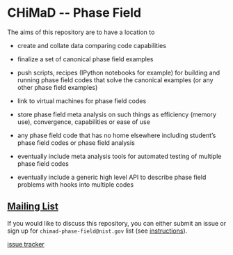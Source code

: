 # CHiMaD -- Phase Field

The aims of this repository are to have a location to

 * create and collate data comparing code capabilities

 * finalize a set of canonical phase field examples

 * push scripts, recipes (IPython notebooks for example)
   for building and running phase field codes that solve the canonical
   examples (or any other phase field examples)

 * link to virtual machines for phase field codes

 * store phase field meta analysis on such things as
   efficiency (memory use), convergence, capabilities or ease of use

 * any phase field code that has no home elsewhere
   including student’s phase field codes or phase field analysis

 * eventually include meta analysis tools for automated testing of
   multiple phase field codes

 * eventually include a generic high level API to describe phase field
   problems with hooks into multiple codes

## [Mailing List](MAILING_LIST.md)

If you would like to discuss this repository, you can either submit an
issue or sign up for `chimad-phase-field@nist.gov` list (see
[instructions](MAILING_LIST.md)). 

[issue tracker](chimad-phase-field/issues)





